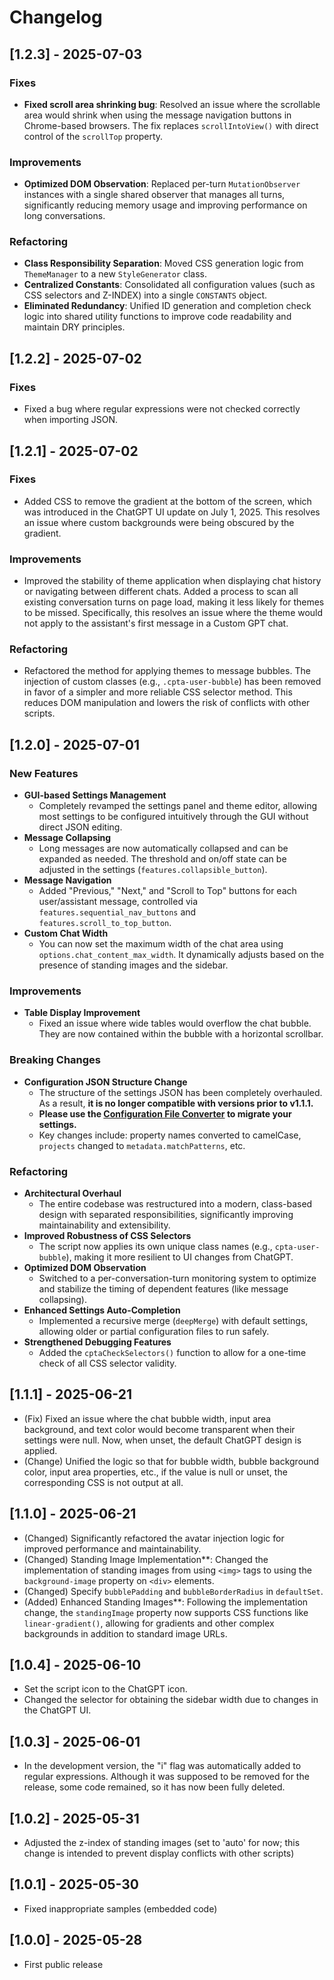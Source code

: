 # Changelog

## [1.2.3] - 2025-07-03

### Fixes
* **Fixed scroll area shrinking bug**: Resolved an issue where the scrollable area would shrink when using the message navigation buttons in Chrome-based browsers. The fix replaces `scrollIntoView()` with direct control of the `scrollTop` property.

### Improvements
- **Optimized DOM Observation**: Replaced per-turn `MutationObserver` instances with a single shared observer that manages all turns, significantly reducing memory usage and improving performance on long conversations.

### Refactoring
- **Class Responsibility Separation**: Moved CSS generation logic from `ThemeManager` to a new `StyleGenerator` class.
- **Centralized Constants**: Consolidated all configuration values (such as CSS selectors and Z-INDEX) into a single `CONSTANTS` object.
- **Eliminated Redundancy**: Unified ID generation and completion check logic into shared utility functions to improve code readability and maintain DRY principles.

## [1.2.2] - 2025-07-02

### Fixes
- Fixed a bug where regular expressions were not checked correctly when importing JSON.

## [1.2.1] - 2025-07-02

### Fixes
- Added CSS to remove the gradient at the bottom of the screen, which was introduced in the ChatGPT UI update on July 1, 2025. This resolves an issue where custom backgrounds were being obscured by the gradient.

### Improvements
- Improved the stability of theme application when displaying chat history or navigating between different chats. Added a process to scan all existing conversation turns on page load, making it less likely for themes to be missed. Specifically, this resolves an issue where the theme would not apply to the assistant's first message in a Custom GPT chat.

### Refactoring
- Refactored the method for applying themes to message bubbles. The injection of custom classes (e.g., `.cpta-user-bubble`) has been removed in favor of a simpler and more reliable CSS selector method. This reduces DOM manipulation and lowers the risk of conflicts with other scripts.

## [1.2.0] - 2025-07-01

### New Features
- **GUI-based Settings Management**
  - Completely revamped the settings panel and theme editor, allowing most settings to be configured intuitively through the GUI without direct JSON editing.
- **Message Collapsing**
  - Long messages are now automatically collapsed and can be expanded as needed. The threshold and on/off state can be adjusted in the settings (`features.collapsible_button`).
- **Message Navigation**
  - Added "Previous," "Next," and "Scroll to Top" buttons for each user/assistant message, controlled via `features.sequential_nav_buttons` and `features.scroll_to_top_button`.
- **Custom Chat Width**
  - You can now set the maximum width of the chat area using `options.chat_content_max_width`. It dynamically adjusts based on the presence of standing images and the sidebar.

### Improvements
- **Table Display Improvement**
  - Fixed an issue where wide tables would overflow the chat bubble. They are now contained within the bubble with a horizontal scrollbar.

### Breaking Changes
- **Configuration JSON Structure Change**
  - The structure of the settings JSON has been completely overhauled. As a result, **it is no longer compatible with versions prior to v1.1.1.**
  - **Please use the [Configuration File Converter](https://p65536.github.io/ChatGPT-Project-Theme-Automator/tools/convert_json.html) to migrate your settings.**
  - Key changes include: property names converted to camelCase, `projects` changed to `metadata.matchPatterns`, etc.

### Refactoring
- **Architectural Overhaul**
  - The entire codebase was restructured into a modern, class-based design with separated responsibilities, significantly improving maintainability and extensibility.
- **Improved Robustness of CSS Selectors**
  - The script now applies its own unique class names (e.g., `cpta-user-bubble`), making it more resilient to UI changes from ChatGPT.
- **Optimized DOM Observation**
  - Switched to a per-conversation-turn monitoring system to optimize and stabilize the timing of dependent features (like message collapsing).
- **Enhanced Settings Auto-Completion**
  - Implemented a recursive merge (`deepMerge`) with default settings, allowing older or partial configuration files to run safely.
- **Strengthened Debugging Features**
  - Added the `cptaCheckSelectors()` function to allow for a one-time check of all CSS selector validity.

## [1.1.1] - 2025-06-21
- (Fix) Fixed an issue where the chat bubble width, input area background, and text color would become transparent when their settings were null. Now, when unset, the default ChatGPT design is applied.
- (Change) Unified the logic so that for bubble width, bubble background color, input area properties, etc., if the value is null or unset, the corresponding CSS is not output at all.

## [1.1.0] - 2025-06-21
- (Changed) Significantly refactored the avatar injection logic for improved performance and maintainability.
- (Changed) Standing Image Implementation**: Changed the implementation of standing images from using `<img>` tags to using the `background-image` property on `<div>` elements.
- (Changed) Specify `bubblePadding` and `bubbleBorderRadius` in `defaultSet`.
- (Added) Enhanced Standing Images**: Following the implementation change, the `standingImage` property now supports CSS functions like `linear-gradient()`, allowing for gradients and other complex backgrounds in addition to standard image URLs.

## [1.0.4] - 2025-06-10
- Set the script icon to the ChatGPT icon.
- Changed the selector for obtaining the sidebar width due to changes in the ChatGPT UI.

## [1.0.3] - 2025-06-01
- In the development version, the "i" flag was automatically added to regular expressions. Although it was supposed to be removed for the release, some code remained, so it has now been fully deleted.

## [1.0.2] - 2025-05-31
- Adjusted the z-index of standing images (set to 'auto' for now; this change is intended to prevent display conflicts with other scripts)

## [1.0.1] - 2025-05-30
- Fixed inappropriate samples (embedded code)

## [1.0.0] - 2025-05-28
- First public release